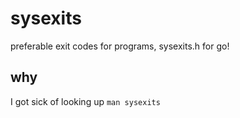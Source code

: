 # sysexits
preferable exit codes for programs, sysexits.h for go!

## why
I got sick of looking up `man sysexits`
